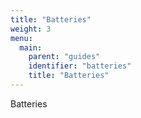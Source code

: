 ```yaml
---
title: "Batteries"
weight: 3
menu:
  main:
    parent: "guides"
    identifier: "batteries"
    title: "Batteries"
---
```


Batteries